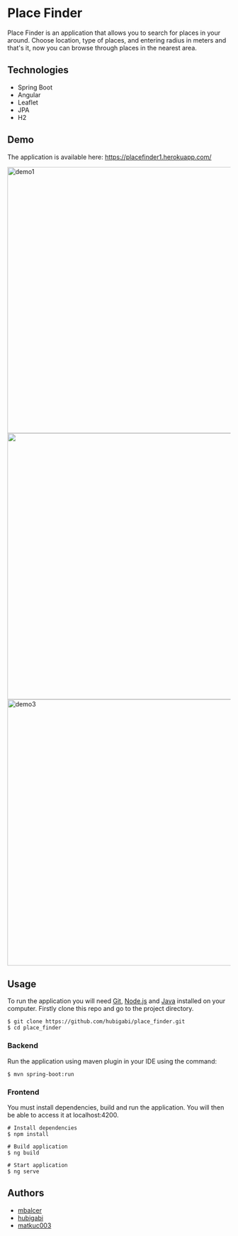 # Place Finder
Place Finder is an application that allows you to search for places in your around. Choose location, type of places, and entering radius in meters and that's it, now you can browse through places in the nearest area.

## Technologies
- Spring Boot 
- Angular 
- Leaflet
- JPA
- H2

## Demo
The application is available here: https://placefinder1.herokuapp.com/
<br/>
<p>
<img src="https://i.imgur.com/MIwDTT3.png" alt="demo1" width="600"/><br/>
<img src="https://i.imgur.com/yPhjAP5.jpg" width="600"/><br/>
<img src="https://i.imgur.com/wXqNl9R.png5" alt="demo3" width="600"/><br/>
</p>

## Usage
To run the application you will need <a href="https://git-scm.com/">Git</a>, <a href="https://nodejs.org/en/download/">Node.js</a> and <a href="https://www.oracle.com/java/technologies/javase-downloads.html">Java</a> installed on your computer.
Firstly clone this repo and go to the project directory.
```shell
$ git clone https://github.com/hubigabi/place_finder.git
$ cd place_finder
```

### Backend
Run the application using maven plugin in your IDE using the command:
```shell
$ mvn spring-boot:run
```

### Frontend
You must install dependencies, build and run the application. You will then be able to access it at localhost:4200.

```shell
# Install dependencies
$ npm install

# Build application
$ ng build

# Start application
$ ng serve
```

## Authors
- <a href="https://github.com/mbalcer"> mbalcer </a>
- <a href="https://github.com/hubigabi"> hubigabi </a>
- <a href="https://github.com/matkuc003"> matkuc003 </a>
